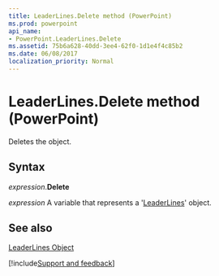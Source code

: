 ```yaml
---
title: LeaderLines.Delete method (PowerPoint)
ms.prod: powerpoint
api_name:
- PowerPoint.LeaderLines.Delete
ms.assetid: 75b6a628-40dd-3ee4-62f0-1d1e4f4c85b2
ms.date: 06/08/2017
localization_priority: Normal
---
```



# LeaderLines.Delete method (PowerPoint)

Deletes the object.


## Syntax

_expression_.**Delete**

_expression_ A variable that represents a '[LeaderLines](PowerPoint.LeaderLines.md)' object.


## See also


[LeaderLines Object](PowerPoint.LeaderLines.md)

[!include[Support and feedback](~/includes/feedback-boilerplate.md)]